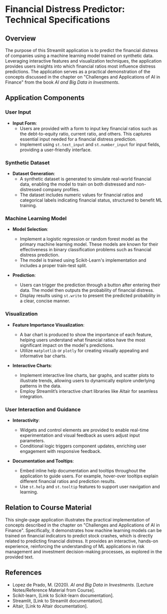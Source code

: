 # Financial Distress Predictor: Technical Specifications

## Overview

The purpose of this Streamlit application is to predict the financial distress of companies using a machine learning model trained on synthetic data. Leveraging interactive features and visualization techniques, the application provides users insights into which financial ratios most influence distress predictions. The application serves as a practical demonstration of the concepts discussed in the chapter on "Challenges and Applications of AI in Finance" from the book *AI and Big Data in Investments*.

## Application Components

### User Input

- **Input Form**: 
  - Users are provided with a form to input key financial ratios such as the debt-to-equity ratio, current ratio, and others. This captures essential input needed for a financial distress prediction.
  - Implement using `st.text_input` and `st.number_input` for input fields, providing a user-friendly interface.
  
### Synthetic Dataset

- **Dataset Generation**:
  - A synthetic dataset is generated to simulate real-world financial data, enabling the model to train on both distressed and non-distressed company profiles.
  - The dataset includes numeric values for financial ratios and categorical labels indicating financial status, structured to benefit ML training.

### Machine Learning Model

- **Model Selection**:
  - Implement a logistic regression or random forest model as the primary machine learning model. These models are known for their effectiveness in binary classification problems such as financial distress prediction.
  - The model is trained using Scikit-Learn's implementation and includes a proper train-test split.
  
- **Prediction**:
  - Users can trigger the prediction through a button after entering their data. The model then outputs the probability of financial distress.
  - Display results using `st.write` to present the predicted probability in a clear, concise manner.

### Visualization

- **Feature Importance Visualization**:
  - A bar chart is produced to show the importance of each feature, helping users understand what financial ratios have the most significant impact on the model's predictions.
  - Utilize `matplotlib` or `plotly` for creating visually appealing and informative bar charts.
  
- **Interactive Charts**:
  - Implement interactive line charts, bar graphs, and scatter plots to illustrate trends, allowing users to dynamically explore underlying patterns in the data.
  - Employ Streamlit’s interactive chart libraries like Altair for seamless integration.

### User Interaction and Guidance

- **Interactivity**:
  - Widgets and control elements are provided to enable real-time experimentation and visual feedback as users adjust input parameters.
  - Conditional logic triggers component updates, enriching user engagement with responsive feedback.
  
- **Documentation and Tooltips**:
  - Embed inline help documentation and tooltips throughout the application to guide users. For example, hover-over tooltips explain different financial ratios and prediction results.
  - Use `st.help` and `st.tooltip` features to support user navigation and learning.

## Relation to Course Material

This single-page application illustrates the practical implementation of concepts described in the chapter on "Challenges and Applications of AI in Finance". Specifically, it demonstrates how machine learning models can be trained on financial indicators to predict stock crashes, which is directly related to predicting financial distress. It provides an interactive, hands-on experience, reinforcing the understanding of ML applications in risk management and investment decision-making processes, as explored in the provided text.

## References

- Lopez de Prado, M. (2020). *AI and Big Data in Investments*. [Lecture Notes/Reference Material from Course].
- Scikit-learn, [Link to Scikit-learn documentation].
- Streamlit, [Link to Streamlit documentation].
- Altair, [Link to Altair documentation].